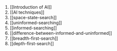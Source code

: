 1. [[Introduction of AI]]
2. [[AI techniques]]
3. [[space-state-search]]
4. [[uninformed-searching]]
5. [[informed-searching]]
6. [[difference-between-informed-and-uninformed]]
7. [[breadth-first-search]]
8. [[depth-first-search]]